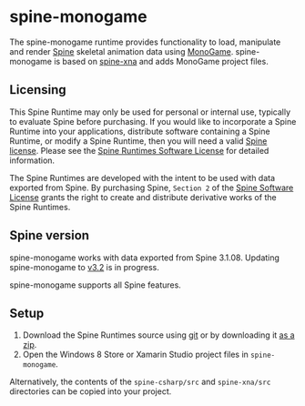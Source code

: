 # spine-monogame

The spine-monogame runtime provides functionality to load, manipulate and render [Spine](http://esotericsoftware.com) skeletal animation data using [MonoGame](http://monogame.codeplex.com/). spine-monogame is based on [spine-xna](https://github.com/EsotericSoftware/spine-runtimes/tree/master/spine-xna) and adds MonoGame project files.

## Licensing

This Spine Runtime may only be used for personal or internal use, typically to evaluate Spine before purchasing. If you would like to incorporate a Spine Runtime into your applications, distribute software containing a Spine Runtime, or modify a Spine Runtime, then you will need a valid [Spine license](https://esotericsoftware.com/spine-purchase). Please see the [Spine Runtimes Software License](https://github.com/EsotericSoftware/spine-runtimes/blob/master/LICENSE) for detailed information.

The Spine Runtimes are developed with the intent to be used with data exported from Spine. By purchasing Spine, `Section 2` of the [Spine Software License](https://esotericsoftware.com/files/license.txt) grants the right to create and distribute derivative works of the Spine Runtimes.

## Spine version

spine-monogame works with data exported from Spine 3.1.08. Updating spine-monogame to [v3.2](https://trello.com/c/k7KtGdPW/76-update-runtimes-to-support-v3-2-shearing) is in progress.

spine-monogame supports all Spine features.

## Setup

1. Download the Spine Runtimes source using [git](https://help.github.com/articles/set-up-git) or by downloading it [as a zip](https://github.com/EsotericSoftware/spine-runtimes/archive/master.zip).
1. Open the Windows 8 Store or Xamarin Studio project files in `spine-monogame`.

Alternatively, the contents of the `spine-csharp/src` and `spine-xna/src` directories can be copied into your project.
